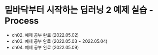 # 밑바닥부터 시작하는 딥러닝 2 예제 실습 - Process
- ch02. 예제 공부 완료 (2022.05.02)
- ch03. 예제 공부 완료 (2022.05.03 ~ 2022.05.04)
- ch04. 예제 공부 완료 (2022.05.09)